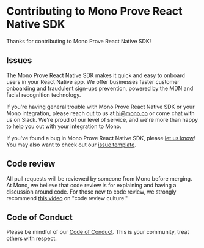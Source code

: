 # Contributing to Mono Prove React Native SDK

Thanks for contributing to Mono Prove React Native SDK!

## Issues

The Mono Prove React Native SDK makes it quick and easy to onboard users in your React Native app. We offer businesses faster customer onboarding and fraudulent sign-ups prevention, powered by the MDN and facial recognition technology.

If you're having general trouble with Mono Prove React Native SDK or your Mono integration, please reach out to us at <hi@mono.co> or come chat with us on Slack. We're proud of our level of service, and we're more than happy to help you out with your integration to Mono.

If you've found a bug in Mono Prove React Native SDK, please [let us know](https://github.com/withmono/prove-react-native/issues/new)! You may
also want to check out our [issue template](https://github.com/withmono/prove-react-native/tree/main/.github/ISSUE_TEMPLATE.md).

## Code review

All pull requests will be reviewed by someone from Mono before merging. At
Mono, we believe that code review is for explaining and having a discussion
around code. For those new to code review, we strongly recommend [this
video](https://www.youtube.com/watch?v=PJjmw9TRB7s) on "code review culture."

## Code of Conduct

Please be mindful of our [Code of Conduct](https://github.com/withmono/prove-react-native/tree/main/.github/CODE_OF_CONDUCT.md). This is your community, treat others with respect.
